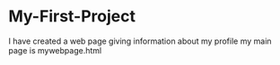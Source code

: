 # My-First-Project

I have created a web page giving information about my profile 
my main page is mywebpage.html
